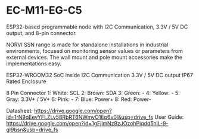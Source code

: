 # EC-M11-EG-C5
ESP32-based programmable node with I2C Communication, 3.3V / 5V DC output, and 8-pin connector.

NORVI SSN range is made for standalone installations in industrial environments, focused on monitoring sensor values or parameters from external devices. 
The wall mount and pole mount accessories make the implementations easy.

ESP32-WROOM32 SoC inside
I2C Communication
3.3V / 5V DC output
IP67 Rated Enclosure

8 Pin Connector
1:   White:   SCL
2:   Brown:   SDA
3:   Green:   -
4:   Yellow:  -
5:   Gray:    3.3V+ / 5V+
6:   Pink:    -
7:   Blue:    Power+
8:   Red:     Power-

Datasheet:   https://drive.google.com/open?id=1rN9qEevYFLZLv58RbRT6NWmvO1Ep6v0l&usp=drive_fs
User Guide:  https://drive.google.com/open?id=1gFjimNz8zJOzohPjqdd5nlL-9-gl9bsn&usp=drive_fs
